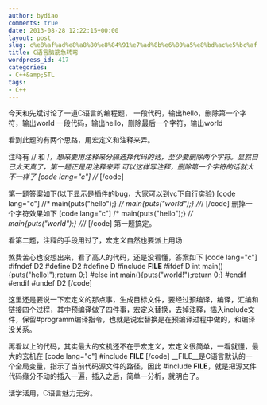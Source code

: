 ```yaml
---
author: bydiao
comments: true
date: 2013-08-28 12:22:15+00:00
layout: post
slug: c%e8%af%ad%e8%a8%80%e8%84%91%e7%ad%8b%e6%80%a5%e8%bd%ac%e5%bc%af
title: C语言脑筋急转弯
wordpress_id: 417
categories:
- C++&amp;STL
tags:
- C++
---
```


今天和先斌讨论了一道C语言的编程题，
一段代码，输出hello，删除第一个字符，输出world
一段代码，输出hello，删除最后一个字符，输出world

看到此题的有两个思路，用宏定义和注释来弄。

注释有 // 和 /*，想来要用注释来分隔选择代码的话，至少要删除两个字符。显然自己太天真了，第一题正是用注释来弄
可以这样写注释，删除第一个字符的话就大不一样了
[code lang="c"]
//*
[/code]

第一题答案如下(以下显示是插件的bug，大家可以到vc下自行实验)
[code lang="c"]
//*
main(puts("hello");}
/*/
main{puts("world");}
//*/
[/code]
删掉一个字符效果如下
[code lang="c"]
/*
main(puts("hello");}
/*/
main{puts("world");}
//*/
[/code]
第一题搞定。

看第二题，注释的手段用过了，宏定义自然也要派上用场

煞费苦心也没想出来，看了高人的代码，还是没看懂，答案如下
[code lang="c"]
#ifndef D2
#define D2
#define D
#include __FILE__
#ifdef D
int main(){puts("hello!");return 0;}
#else
int main(){puts("world!");return 0;}
#endif
#endif
#undef D2
[/code]

这里还是要说一下宏定义的那点事，生成目标文件，要经过预编译，编译，汇编和链接四个过程，其中预编译做了四件事，宏定义替换，去掉注释，插入include文件，保留#programm编译指令，也就是说宏替换是在预编译过程中做的，和编译没关系。

再看以上的代码，其实最大的玄机还不在于宏定义，宏定义很简单，一看就懂，最大的玄机在
[code lang="c"]
#include __FILE__
[/code]
__FILE__是C语言默认的一个全局变量，指示了当前代码源文件的路径，因此 #include __FILE__，就是把源文件代码缘分不动的插入一遍，插入之后，简单一分析，就明白了。

活学活用，C语言魅力无穷。
